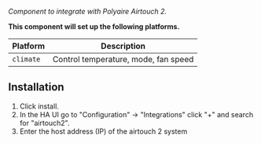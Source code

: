 _Component to integrate with Polyaire Airtouch 2._

**This component will set up the following platforms.**

Platform | Description
-- | --
`climate` | Control temperature, mode, fan speed


## Installation

1. Click install.
1. In the HA UI go to "Configuration" -> "Integrations" click "+" and search for "airtouch2".
1. Enter the host address (IP) of the airtouch 2 system